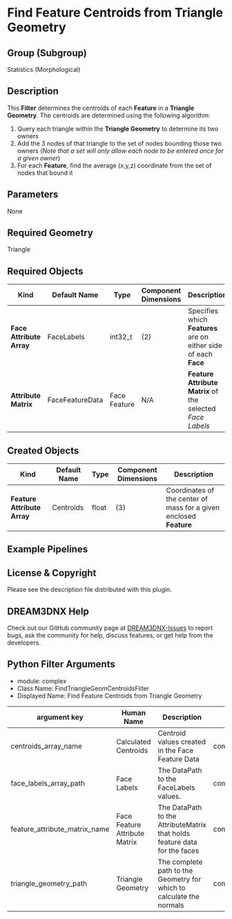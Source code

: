 # Find Feature Centroids from Triangle Geometry

## Group (Subgroup)

Statistics (Morphological)

## Description

This **Filter** determines the centroids of each **Feature** in a **Triangle Geometry**. The centroids are determined
using the following algorithm:

1. Query each triangle within the **Triangle Geometry** to determine its two owners
2. Add the 3 nodes of that triangle to the set of nodes bounding those two owners (*Note that a set will only allow each
   node to be entered once for a given owner*)
3. For each **Feature**, find the average (x,y,z) coordinate from the set of nodes that bound it

## Parameters

None

## Required Geometry

Triangle

## Required Objects

| Kind                     | Default Name    | Type         | Component Dimensions | Description                                                      |
|--------------------------|-----------------|--------------|----------------------|------------------------------------------------------------------|
| **Face Attribute Array** | FaceLabels      | int32_t      | (2)                  | Specifies which **Features** are on either side of each **Face** |
| **Attribute Matrix**     | FaceFeatureData | Face Feature | N/A                  | **Feature Attribute Matrix** of the selected *Face Labels*       |

## Created Objects

| Kind                        | Default Name | Type  | Component Dimensions | Description                                                        |
|-----------------------------|--------------|-------|----------------------|--------------------------------------------------------------------|
| **Feature Attribute Array** | Centroids    | float | (3)                  | Coordinates of the center of mass for a given enclosed **Feature** |

## Example Pipelines

## License & Copyright

Please see the description file distributed with this plugin.

## DREAM3DNX Help

Check out our GitHub community page at [DREAM3DNX-Issues](https://github.com/BlueQuartzSoftware/DREAM3DNX-Issues) to report bugs, ask the community for help, discuss features, or get help from the developers.

## Python Filter Arguments

+ module: complex
+ Class Name: FindTriangleGeomCentroidsFilter
+ Displayed Name: Find Feature Centroids from Triangle Geometry

| argument key | Human Name | Description | Parameter Type |
|--------------|------------|-------------|----------------|
| centroids_array_name | Calculated Centroids | Centroid values created in the Face Feature Data | complex.DataObjectNameParameter |
| face_labels_array_path | Face Labels | The DataPath to the FaceLabels values. | complex.ArraySelectionParameter |
| feature_attribute_matrix_name | Face Feature Attribute Matrix | The DataPath to the AttributeMatrix that holds feature data for the faces | complex.DataGroupSelectionParameter |
| triangle_geometry_path | Triangle Geometry | The complete path to the Geometry for which to calculate the normals | complex.GeometrySelectionParameter |

